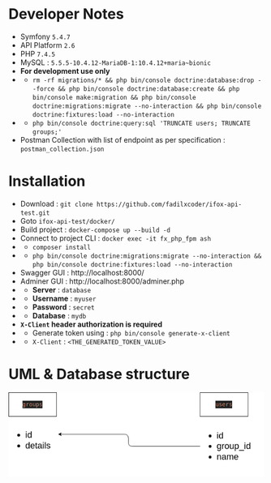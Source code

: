 # Developer Notes

- Symfony `5.4.7` 
- API Platform `2.6`
- PHP `7.4.5`
- MySQL : `5.5.5-10.4.12-MariaDB-1:10.4.12+maria~bionic`
- **For development use only** 
- - `rm -rf migrations/* && php bin/console doctrine:database:drop --force && php bin/console doctrine:database:create && php bin/console make:migration && php bin/console doctrine:migrations:migrate --no-interaction && php bin/console doctrine:fixtures:load --no-interaction`
- - `php bin/console doctrine:query:sql 'TRUNCATE users; TRUNCATE groups;'`
- Postman Collection with list of endpoint as per specification : `postman_collection.json`

# Installation

- Download : `git clone https://github.com/fadilxcoder/ifox-api-test.git`
- Goto `ifox-api-test/docker/`
- Build project : `docker-compose up --build -d`
- Connect to project CLI : `docker exec -it fx_php_fpm ash`
- - `composer install`
- - `php bin/console doctrine:migrations:migrate --no-interaction && php bin/console doctrine:fixtures:load --no-interaction`
- Swagger GUI : http://localhost:8000/
- Adminer GUI : http://localhost:8000/adminer.php
- - **Server** : `database`
- - **Username** : `myuser`
- - **Password** : `secret`
- - **Database** : `mydb`
- **`X-Client` header authorization is required**
- - Generate token using : `php bin/console generate-x-client`
- - `X-Client` : `<THE_GENERATED_TOKEN_VALUE>`

# UML & Database structure

<img src="./db.png"/>